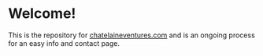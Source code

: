 # Welcome!
This is the repository for [chatelaineventures.com](https://chatelaineventures.com) and is an ongoing process for an easy info and contact page.
